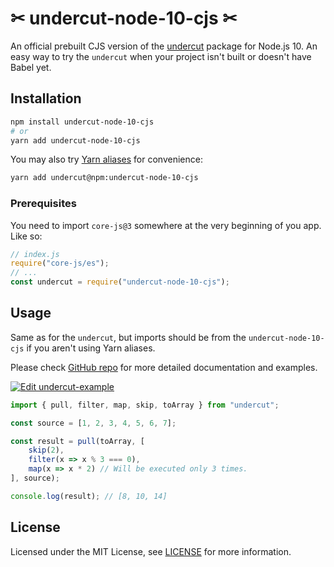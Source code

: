 # ✂ undercut-node-10-cjs ✂

An official prebuilt CJS version of the [undercut](https://www.npmjs.com/package/undercut) package for Node.js 10. An easy way to try the `undercut` when your project isn't built or doesn't have Babel yet.

## Installation

```sh
npm install undercut-node-10-cjs
# or
yarn add undercut-node-10-cjs
```

You may also try [Yarn aliases](https://yarnpkg.com/en/docs/cli/add#toc-yarn-add-alias) for convenience:

```sh
yarn add undercut@npm:undercut-node-10-cjs
```

### Prerequisites

You need to import `core-js@3` somewhere at the very beginning of you app. Like so:

```js
// index.js
require("core-js/es");
// ...
const undercut = require("undercut-node-10-cjs");
```

## Usage

Same as for the `undercut`, but imports should be from the `undercut-node-10-cjs` if you aren't using Yarn aliases.

Please check [GitHub repo](https://github.com/the-spyke/undercut) for more detailed documentation and examples.

[![Edit undercut-example](https://codesandbox.io/static/img/play-codesandbox.svg)](https://codesandbox.io/s/undercut-example-9g1nh?fontsize=14&module=%2Fsrc%2Findex.js)

```js
import { pull, filter, map, skip, toArray } from "undercut";

const source = [1, 2, 3, 4, 5, 6, 7];

const result = pull(toArray, [
    skip(2),
    filter(x => x % 3 === 0),
    map(x => x * 2) // Will be executed only 3 times.
], source);

console.log(result); // [8, 10, 14]
```

## License

Licensed under the MIT License, see [LICENSE](LICENSE) for more information.
